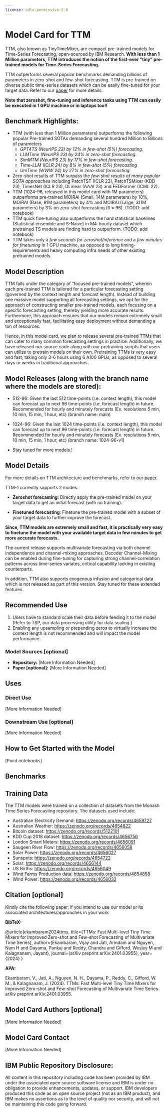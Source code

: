 ```yaml
---
license: cdla-permissive-2.0
---
```


# Model Card for TTM

TTM, also known as TinyTimeMixer, are compact pre-trained models for Time-Series Forecasting, open-sourced by IBM Research.
**With less than 1 Million parameters, TTM introduces the notion of the first-ever “tiny” pre-trained models for Time-Series Forecasting.** 

TTM outperforms several popular benchmarks demanding billions of parameters in zero-shot and few-shot forecasting. TTM is pre-trained on diverse public time-series datasets which 
can be easily fine-tuned for your target data. Refer to our [paper](https://arxiv.org/pdf/2401.03955.pdf) for more details.

**Note that zeroshot, fine-tuning and inference tasks using TTM can easily be executed in 1 GPU machine or in laptops too!!**


## Benchmark Highlights:

- TTM (with less than 1 Million parameters) outperforms the following popular Pre-trained SOTAs demanding several hundred Million to Billions of parameters
  - *GPT4TS (NeurIPS 23) by 12% in few-shot (5%) forecasting.*
  - *LLMTime (NeurIPS 23) by 24% in zero-shot forecasting*.
  - *SimMTM (NeurIPS 23) by 17% in few-shot forecasting*.
  - *Time-LLM (ICLR 24) by 8% in few-shot (5%) forecasting*
  - *UniTime (WWW 24) by 27% in zero-shot forecasting.*
- Zero-shot results of TTM surpass the *few-shot results of many popular SOTA approaches* including
  PatchTST (ICLR 23), PatchTSMixer (KDD 23), TimesNet (ICLR 23), DLinear (AAAI 23) and FEDFormer (ICML 22).
- TTM (1024-96, released in this model card with 1M parameters) outperforms pre-trained MOIRAI (Small, 14M parameters) by 10%, MOIRAI (Base, 91M parameters) by 4% and
  MOIRAI (Large, 311M parameters) by 3% on zero-shot forecasting (fl = 96). (TODO: add notebook)
- TTM quick fine-tuning also outperforms the hard statistical baselines (Statistical ensemble and S-Naive) in
  M4-hourly dataset which pretrained TS models are finding hard to outperform. (TODO: add notebook)
- TTM takes only a *few seconds for zeroshot/inference* and a *few minutes for finetuning* in 1 GPU machine, as
  opposed to long timing-requirements and heavy computing infra needs of other existing pretrained models.
  

## Model Description

TTM falls under the category of “focused pre-trained models”, wherein each pre-trained TTM is tailored for a particular forecasting 
setting (governed by the context length and forecast length). Instead of building one massive model supporting all forecasting settings, 
we opt for the approach of constructing smaller pre-trained models, each focusing on a specific forecasting setting, thereby 
yielding more accurate results. Furthermore, this approach ensures that our models remain extremely small and exceptionally fast, 
facilitating easy deployment without demanding a ton of resources. 

Hence, in this model card, we plan to release several pre-trained 
TTMs that can cater to many common forecasting settings in practice. Additionally, we have released our source code along with 
our pretraining scripts that users can utilize to pretrain models on their own. Pretraining TTMs is very easy and fast, taking 
only 3-6 hours using 6 A100 GPUs, as opposed to several days or weeks in traditional approaches.

## Model Releases (along with the branch name where the models are stored):

- 512-96: Given the last 512 time-points (i.e. context length), this model can forecast up to next 96 time-points (i.e. forecast length)
  in future. Recommended for hourly and minutely forecasts (Ex. resolutions 5 min, 10 min, 15 min, 1 hour, etc)  (branch name: main) 

- 1024-96: Given the last 1024 time-points (i.e. context length), this model can forecast up to next 96 time-points (i.e. forecast length)
  in future. Recommended for hourly and minutely forecasts (Ex. resolutions 5 min, 10 min, 15 min, 1 hour, etc) (branch name: 1024-96-v1) 

- Stay tuned for more models !

## Model Details

For more details on TTM architecture and benchmarks, refer to our [paper](https://arxiv.org/pdf/2401.03955.pdf).

TTM-1 currently supports 2 modes:

 - **Zeroshot forecasting**: Directly apply the pre-trained model on your target data to get an initial forecast (with no training).

 - **Finetuned forecasting**: Finetune the pre-trained model with a subset of your target data to further improve the forecast.

**Since, TTM models are extremely small and fast, it is practically very easy to finetune the model with your available target data in few minutes 
to get more accurate forecasts.**

The current release supports multivariate forecasting via both channel independence and channel-mixing approaches. 
Decoder Channel-Mixing can be enabled during fine-tuning for capturing strong channel-correlation patterns across 
time-series variates, critical capability lacking in existing counterparts.

In addition, TTM also supports exogenous infusion and categorical data which is not released as part of this version. 
Stay tuned for these extended features.

## Recommended Use
1. Users have to standard scale their data before feeding it to the model (Refer to TSP, our data processing utility for data scaling.)
2. Enabling any upsampling or prepending zeros to virtually increase the context length is not recommended and will
   impact the model performance.
 
### Model Sources [optional]

<!-- Provide the basic links for the model. -->

- **Repository:** [More Information Needed]
- **Paper [optional]:** [More Information Needed]


## Uses

<!-- Address questions around how the model is intended to be used, including the foreseeable users of the model and those affected by the model. -->

### Direct Use

<!-- This section is for the model use without fine-tuning or plugging into a larger ecosystem/app. -->

[More Information Needed]

### Downstream Use [optional]

<!-- This section is for the model use when fine-tuned for a task, or when plugged into a larger ecosystem/app -->

[More Information Needed]

## How to Get Started with the Model

[Point notebooks]

## Benchmarks

## Training Data

The TTM models were trained on a collection of datasets from the Monash Time Series Forecasting repository. The datasets used include:
 - Australian Electricity Demand: https://zenodo.org/records/4659727 
 - Australian Weather: https://zenodo.org/records/4654822 
 - Bitcoin dataset: https://zenodo.org/records/5122101 
 - KDD Cup 2018 dataset: https://zenodo.org/records/4656756 
 - London Smart Meters: https://zenodo.org/records/4656091 
 - Saugeen River Flow: https://zenodo.org/records/4656058
 - Solar Power: https://zenodo.org/records/4656027 
 - Sunspots: https://zenodo.org/records/4654722
 - Solar: https://zenodo.org/records/4656144 
 - US Births: https://zenodo.org/records/4656049 
 - Wind Farms Production data: https://zenodo.org/records/4654858 
 - Wind Power: https://zenodo.org/records/4656032


## Citation [optional]
Kindly cite the following paper, if you intend to use our model or its associated architectures/approaches in your 
work

**BibTeX:**

@article{ekambaram2024ttms,
  title={TTMs: Fast Multi-level Tiny Time Mixers for Improved Zero-shot and Few-shot Forecasting of Multivariate Time Series},
  author={Ekambaram, Vijay and Jati, Arindam and Nguyen, Nam H and Dayama, Pankaj and Reddy, Chandra and Gifford, Wesley M and Kalagnanam, Jayant},
  journal={arXiv preprint arXiv:2401.03955},
  year={2024}
}

**APA:**

Ekambaram, V., Jati, A., Nguyen, N. H., Dayama, P., Reddy, C., Gifford, W. M., & Kalagnanam, J. (2024). TTMs: Fast Multi-level Tiny Time Mixers for Improved Zero-shot and Few-shot Forecasting of Multivariate Time Series. arXiv preprint arXiv:2401.03955.


## Model Card Authors [optional]

[More Information Needed]

## Model Card Contact

[More Information Needed]

## IBM Public Repository Disclosure: 

All content in this repository including code has been provided by IBM under the associated 
open source software license and IBM is under no obligation to provide enhancements, 
updates, or support. IBM developers produced this code as an 
open source project (not as an IBM product), and IBM makes no assertions as to 
the level of quality nor security, and will not be maintaining this code going forward.